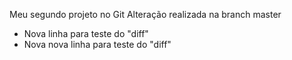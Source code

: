Meu segundo projeto no Git
Alteração realizada na branch master
- Nova linha para teste do "diff"
- Nova nova linha para teste do "diff"
